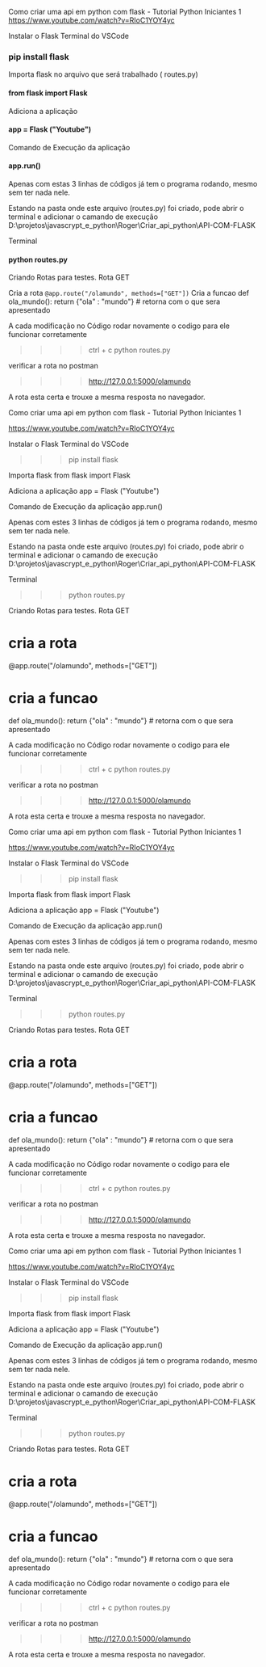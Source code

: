 Como criar uma api em python com flask - Tutorial Python Iniciantes 1
https://www.youtube.com/watch?v=RIoC1YOY4yc

Instalar o Flask
Terminal do VSCode
### pip install flask

Importa flask no arquivo que será trabalhado ( routes.py)
#### from flask import Flask

Adiciona a aplicação
#### app = Flask ("Youtube")

Comando de Execução da aplicação
#### app.run()

Apenas com estas 3 linhas de códigos já tem o programa rodando, mesmo sem ter nada nele.


Estando na pasta onde este arquivo (routes.py) foi criado, pode abrir o terminal e adicionar o camando de execução
D:\projetos\javascrypt_e_python\Roger\Criar_api_python\API-COM-FLASK

Terminal
#### python routes.py


Criando Rotas para testes.
Rota GET 

Cria a rota
<Code>@app.route("/olamundo", methods=["GET"])</Code>
Cria a funcao
def ola_mundo():
    return {"ola" : "mundo"}
    # retorna com o que sera apresentado 

A cada modificação no Código rodar novamente o codigo para ele funcionar corretamente


>>>> ctrl + c
>>>> python routes.py

verificar a rota no postman
>>>> http://127.0.0.1:5000/olamundo

A rota esta certa e trouxe a mesma resposta no navegador. 

Como criar uma api em python com flask - Tutorial Python Iniciantes 1

https://www.youtube.com/watch?v=RIoC1YOY4yc


Instalar o Flask
Terminal do VSCode

>>> pip install flask

Importa flask
	from flask import Flask

Adiciona a aplicação
	app = Flask ("Youtube")

Comando de Execução da aplicação
	app.run()

Apenas com estes 3 linhas de códigos já tem o programa rodando, mesmo sem ter nada nele.


Estando na pasta onde este arquivo (routes.py) foi criado, pode abrir o terminal e adicionar o camando de execução
D:\projetos\javascrypt_e_python\Roger\Criar_api_python\API-COM-FLASK

Terminal
>>> python routes.py


Criando Rotas para testes.
Rota GET 

# cria a rota
@app.route("/olamundo", methods=["GET"])
# cria a funcao
def ola_mundo():
    return {"ola" : "mundo"}
    # retorna com o que sera apresentado 

A cada modificação no Código rodar novamente o codigo para ele funcionar corretamente


>>>> ctrl + c
>>>> python routes.py

verificar a rota no postman
>>>> http://127.0.0.1:5000/olamundo

A rota esta certa e trouxe a mesma resposta no navegador. 

Como criar uma api em python com flask - Tutorial Python Iniciantes 1

https://www.youtube.com/watch?v=RIoC1YOY4yc


Instalar o Flask
Terminal do VSCode

>>> pip install flask

Importa flask
	from flask import Flask

Adiciona a aplicação
	app = Flask ("Youtube")

Comando de Execução da aplicação
	app.run()

Apenas com estes 3 linhas de códigos já tem o programa rodando, mesmo sem ter nada nele.


Estando na pasta onde este arquivo (routes.py) foi criado, pode abrir o terminal e adicionar o camando de execução
D:\projetos\javascrypt_e_python\Roger\Criar_api_python\API-COM-FLASK

Terminal
>>> python routes.py


Criando Rotas para testes.
Rota GET 

# cria a rota
@app.route("/olamundo", methods=["GET"])
# cria a funcao
def ola_mundo():
    return {"ola" : "mundo"}
    # retorna com o que sera apresentado 

A cada modificação no Código rodar novamente o codigo para ele funcionar corretamente


>>>> ctrl + c
>>>> python routes.py

verificar a rota no postman
>>>> http://127.0.0.1:5000/olamundo

A rota esta certa e trouxe a mesma resposta no navegador. 

Como criar uma api em python com flask - Tutorial Python Iniciantes 1

https://www.youtube.com/watch?v=RIoC1YOY4yc


Instalar o Flask
Terminal do VSCode

>>> pip install flask

Importa flask
	from flask import Flask

Adiciona a aplicação
	app = Flask ("Youtube")

Comando de Execução da aplicação
	app.run()

Apenas com estes 3 linhas de códigos já tem o programa rodando, mesmo sem ter nada nele.


Estando na pasta onde este arquivo (routes.py) foi criado, pode abrir o terminal e adicionar o camando de execução
D:\projetos\javascrypt_e_python\Roger\Criar_api_python\API-COM-FLASK

Terminal
>>> python routes.py


Criando Rotas para testes.
Rota GET 

# cria a rota
@app.route("/olamundo", methods=["GET"])
# cria a funcao
def ola_mundo():
    return {"ola" : "mundo"}
    # retorna com o que sera apresentado 

A cada modificação no Código rodar novamente o codigo para ele funcionar corretamente


>>>> ctrl + c
>>>> python routes.py

verificar a rota no postman
>>>> http://127.0.0.1:5000/olamundo

A rota esta certa e trouxe a mesma resposta no navegador. 

